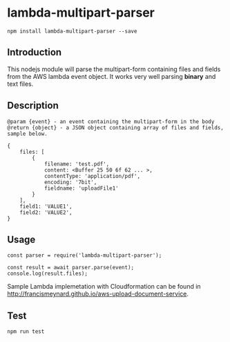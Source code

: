 # lambda-multipart-parser
```
npm install lambda-multipart-parser --save
```

## Introduction
This nodejs module will parse the multipart-form containing files and fields from the AWS lambda event object. It works very well parsing **binary** and text files.

## Description
```
@param {event} - an event containing the multipart-form in the body
@return {object} - a JSON object containing array of files and fields, sample below.

{
    files: [
        {
            filename: 'test.pdf',
            content: <Buffer 25 50 6f 62 ... >,
            contentType: 'application/pdf',
            encoding: '7bit',
            fieldname: 'uploadFile1'
        }
    ],
    field1: 'VALUE1',
    field2: 'VALUE2',
}
```

## Usage
```
const parser = require('lambda-multipart-parser');

const result = await parser.parse(event);
console.log(result.files);
```

Sample Lambda implemetation with Cloudformation can be found in http://francismeynard.github.io/aws-upload-document-service.

## Test
```
npm run test
```